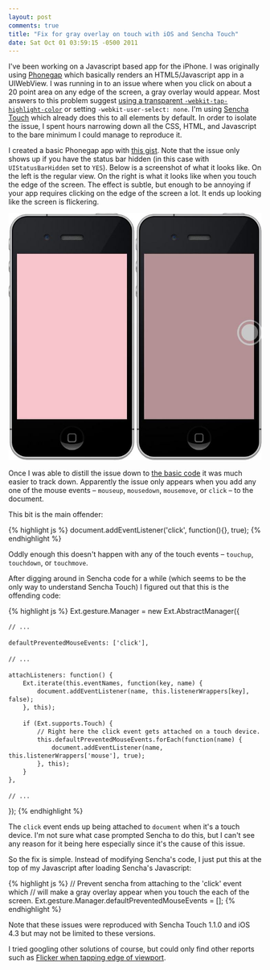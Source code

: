 ```yaml
--- 
layout: post
comments: true
title: "Fix for gray overlay on touch with iOS and Sencha Touch"
date: Sat Oct 01 03:59:15 -0500 2011
---
```


I've been working on a Javascript based app for the iPhone. I was originally using [Phonegap](http://www.phonegap.com/) which basically renders an HTML5/Javascript app in a UIWebView. I was running in to an issue where when you click on about a 20 point area on any edge of the screen, a gray overlay would appear. Most answers to this problem suggest [using a transparent `-webkit-tap-highlight-color`](http://stackoverflow.com/search?q=webkit-tap-highlight-color) or setting `-webkit-user-select: none`. I'm using [Sencha Touch](http://www.sencha.com/products/touch/) which already does this to all elements by default. In order to isolate the issue, I spent hours narrowing down all the CSS, HTML, and Javascript to the bare minimum I could manage to reproduce it. 

I created a basic Phonegap app with [this gist](http://gist.github.com/1233975). Note that the issue only shows up if you have the status bar hidden (in this case with `UIStatusBarHidden` set to `YES`). Below is a screenshot of what it looks like. On the left is the regular view. On the right is what it looks like when you touch the edge of the screen. The effect is subtle, but enough to be annoying if your app requires clicking on the edge of the screen a lot. It ends up looking like the screen is flickering.

![Side by side image of iPhone](/images/2011/09/iphone-screen-overlay.jpg "Strange overlay on touch")

Once I was able to distill the issue down to [the basic code](http://gist.github.com/1233975) it was much easier to track down. Apparently the issue only appears when you add any one of the mouse events &ndash; `mouseup`, `mousedown`, `mousemove`, or `click` &ndash; to the document.

This bit is the main offender:

{% highlight js %}
document.addEventListener('click', function(){}, true);
{% endhighlight %}

Oddly enough this doesn't happen with any of the touch events &ndash; `touchup`, `touchdown`, or `touchmove`.

After digging around in Sencha code for a while (which seems to be the only way to understand Sencha Touch) I figured out that this is the offending code:

{% highlight js %}
Ext.gesture.Manager = new Ext.AbstractManager({

    // ...
    
    defaultPreventedMouseEvents: ['click'],

    // ...

    attachListeners: function() {
        Ext.iterate(this.eventNames, function(key, name) {
            document.addEventListener(name, this.listenerWrappers[key], false);
        }, this);

        if (Ext.supports.Touch) {
            // Right here the click event gets attached on a touch device.
            this.defaultPreventedMouseEvents.forEach(function(name) {
                document.addEventListener(name, this.listenerWrappers['mouse'], true);
            }, this);
        }
    },
    
    // ...
});
{% endhighlight %}

The `click` event ends up being attached to `document` when it's a touch device. I'm not sure what case prompted Sencha to do this, but I can't see any reason for it being here especially since it's the cause of this issue.

So the fix is simple. Instead of modifying Sencha's code, I just put this at the top of my Javascript after loading Sencha's Javascript:

{% highlight js %}
// Prevent sencha from attaching to the 'click' event which
// will make a gray overlay appear when you touch the each of the screen.
Ext.gesture.Manager.defaultPreventedMouseEvents = [];
{% endhighlight %}

Note that these issues were reproduced with Sencha Touch 1.1.0 and iOS 4.3 but may not be limited to these versions.

I tried googling other solutions of course, but could only find other reports such as [Flicker when tapping edge of viewport](http://www.sencha.com/forum/showthread.php?146243-Flicker-when-tapping-edge-of-viewport).